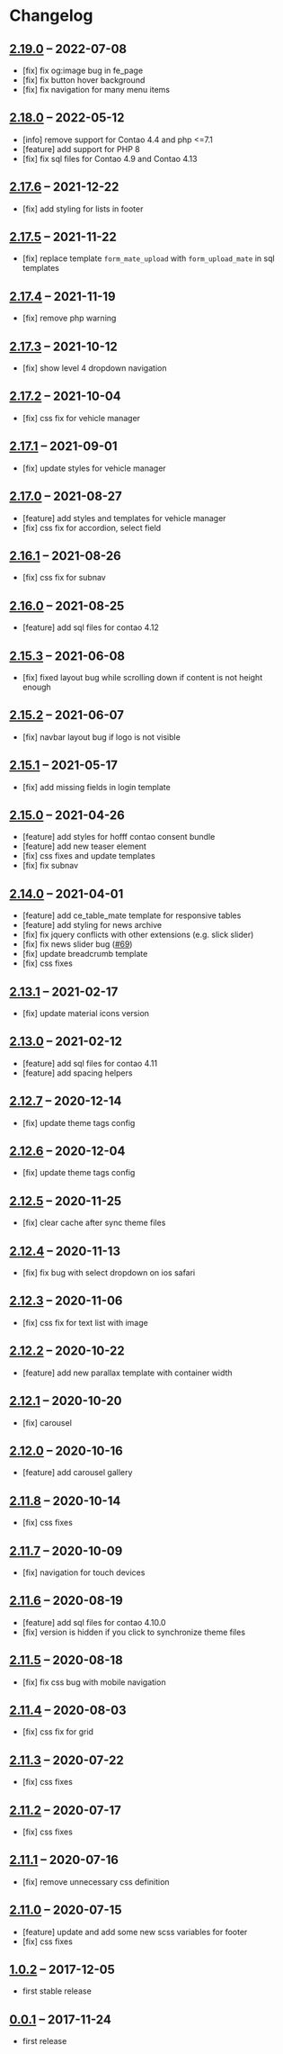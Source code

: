 # Changelog

## [2.19.0](https://github.com/contao-themes-net/mate-theme-bundle/tree/2.19.0) – 2022-07-08

- [fix] fix og:image bug in fe_page
- [fix] fix button hover background
- [fix] fix navigation for many menu items

## [2.18.0](https://github.com/contao-themes-net/mate-theme-bundle/tree/2.18.0) – 2022-05-12

- [info] remove support for Contao 4.4 and php <=7.1
- [feature] add support for PHP 8
- [fix] fix sql files for Contao 4.9 and Contao 4.13

## [2.17.6](https://github.com/contao-themes-net/mate-theme-bundle/tree/2.17.6) – 2021-12-22

- [fix] add styling for lists in footer

## [2.17.5](https://github.com/contao-themes-net/mate-theme-bundle/tree/2.17.5) – 2021-11-22

- [fix] replace template `form_mate_upload` with `form_upload_mate` in sql templates

## [2.17.4](https://github.com/contao-themes-net/mate-theme-bundle/tree/2.17.4) – 2021-11-19

- [fix] remove php warning

## [2.17.3](https://github.com/contao-themes-net/mate-theme-bundle/tree/2.17.3) – 2021-10-12

- [fix] show level 4 dropdown navigation

## [2.17.2](https://github.com/contao-themes-net/mate-theme-bundle/tree/2.17.2) – 2021-10-04

- [fix] css fix for vehicle manager

## [2.17.1](https://github.com/contao-themes-net/mate-theme-bundle/tree/2.17.1) – 2021-09-01

- [fix] update styles for vehicle manager

## [2.17.0](https://github.com/contao-themes-net/mate-theme-bundle/tree/2.17.0) – 2021-08-27

- [feature] add styles and templates for vehicle manager
- [fix] css fix for accordion, select field

## [2.16.1](https://github.com/contao-themes-net/mate-theme-bundle/tree/2.16.1) – 2021-08-26

- [fix] css fix for subnav

## [2.16.0](https://github.com/contao-themes-net/mate-theme-bundle/tree/2.16.0) – 2021-08-25

- [feature] add sql files for contao 4.12

## [2.15.3](https://github.com/contao-themes-net/mate-theme-bundle/tree/2.15.3) – 2021-06-08

- [fix] fixed layout bug while scrolling down if content is not height enough

## [2.15.2](https://github.com/contao-themes-net/mate-theme-bundle/tree/2.15.2) – 2021-06-07

- [fix] navbar layout bug if logo is not visible

## [2.15.1](https://github.com/contao-themes-net/mate-theme-bundle/tree/2.15.1) – 2021-05-17

- [fix] add missing fields in login template

## [2.15.0](https://github.com/contao-themes-net/mate-theme-bundle/tree/2.15.0) – 2021-04-26

- [feature] add styles for hofff contao consent bundle
- [feature] add new teaser element
- [fix] css fixes and update templates
- [fix] fix subnav

## [2.14.0](https://github.com/contao-themes-net/mate-theme-bundle/tree/2.14.0) – 2021-04-01

- [feature] add ce_table_mate template for responsive tables
- [feature] add styling for news archive
- [fix] fix jquery conflicts with other extensions (e.g. slick slider)
- [fix] fix news slider bug ([#69](https://github.com/contao-themes-net/mate-theme-bundle/issues/69))
- [fix] update breadcrumb template
- [fix] css fixes

## [2.13.1](https://github.com/contao-themes-net/mate-theme-bundle/tree/2.13.1) – 2021-02-17

- [fix] update material icons version

## [2.13.0](https://github.com/contao-themes-net/mate-theme-bundle/tree/2.13.0) – 2021-02-12

- [feature] add sql files for contao 4.11
- [feature] add spacing helpers

## [2.12.7](https://github.com/contao-themes-net/mate-theme-bundle/tree/2.12.7) – 2020-12-14

- [fix] update theme tags config

## [2.12.6](https://github.com/contao-themes-net/mate-theme-bundle/tree/2.12.6) – 2020-12-04

- [fix] update theme tags config

## [2.12.5](https://github.com/contao-themes-net/mate-theme-bundle/tree/2.12.5) – 2020-11-25

- [fix] clear cache after sync theme files

## [2.12.4](https://github.com/contao-themes-net/mate-theme-bundle/tree/2.12.4) – 2020-11-13

- [fix] fix bug with select dropdown on ios safari

## [2.12.3](https://github.com/contao-themes-net/mate-theme-bundle/tree/2.12.3) – 2020-11-06

- [fix] css fix for text list with image

## [2.12.2](https://github.com/contao-themes-net/mate-theme-bundle/tree/2.12.2) – 2020-10-22

- [feature] add new parallax template with container width

## [2.12.1](https://github.com/contao-themes-net/mate-theme-bundle/tree/2.12.1) – 2020-10-20

- [fix] carousel

## [2.12.0](https://github.com/contao-themes-net/mate-theme-bundle/tree/2.12.0) – 2020-10-16

- [feature] add carousel gallery

## [2.11.8](https://github.com/contao-themes-net/mate-theme-bundle/tree/2.11.8) – 2020-10-14

- [fix] css fixes

## [2.11.7](https://github.com/contao-themes-net/mate-theme-bundle/tree/2.11.7) – 2020-10-09

- [fix] navigation for touch devices

## [2.11.6](https://github.com/contao-themes-net/mate-theme-bundle/tree/2.11.6) – 2020-08-19

- [feature] add sql files for contao 4.10.0
- [fix] version is hidden if you click to synchronize theme files

## [2.11.5](https://github.com/contao-themes-net/mate-theme-bundle/tree/2.11.5) – 2020-08-18

- [fix] fix css bug with mobile navigation

## [2.11.4](https://github.com/contao-themes-net/mate-theme-bundle/tree/2.11.4) – 2020-08-03

- [fix] css fix for grid

## [2.11.3](https://github.com/contao-themes-net/mate-theme-bundle/tree/2.11.3) – 2020-07-22

- [fix] css fixes

## [2.11.2](https://github.com/contao-themes-net/mate-theme-bundle/tree/2.11.2) – 2020-07-17

- [fix] css fixes

## [2.11.1](https://github.com/contao-themes-net/mate-theme-bundle/tree/2.11.1) – 2020-07-16

- [fix] remove unnecessary css definition

## [2.11.0](https://github.com/contao-themes-net/mate-theme-bundle/tree/2.11.0) – 2020-07-15

- [feature] update and add some new scss variables for footer
- [fix] css fixes

## [1.0.2](https://github.com/contao-themes-net/mate-theme-bundle/tree/1.0.2) – 2017-12-05

- first stable release

## [0.0.1](https://github.com/contao-themes-net/mate-theme-bundle/tree/0.0.1) – 2017-11-24

- first release
